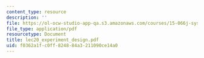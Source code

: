 ```yaml
---
content_type: resource
description: ''
file: https://ol-ocw-studio-app-qa.s3.amazonaws.com/courses/15-066j-system-optimization-and-analysis-for-manufacturing-summer-2003/f0362a1fc0ff824884a3211090ce14a0_lec20_experiment_design.pdf
file_type: application/pdf
resourcetype: Document
title: lec20_experiment_design.pdf
uid: f0362a1f-c0ff-8248-84a3-211090ce14a0
---
```

